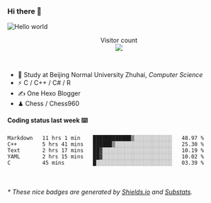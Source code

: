 ### Hi there 👋


<img src="https://raw.githubusercontent.com/sagar-viradiya/sagar-viradiya/master/resources/banner.png" alt="Hello world">
<p align="center"> 
  Visitor count<br/>
  <img src="https://profile-counter.glitch.me/youszoe/count.svg" />
</p>

<br/>


- 🍻  Study at Beijing Normal University Zhuhai, _Computer Science_
- ⚡  C / C++ / C# / R
- ✍️  One Hexo Blogger
- ♟  Chess / Chess960 


#### Coding status last week ⌨️

<!--START_SECTION:waka-->
```text
Markdown   11 hrs 1 min    ████████████▒░░░░░░░░░░░░   48.97 % 
C++        5 hrs 41 mins   ██████▒░░░░░░░░░░░░░░░░░░   25.30 % 
Text       2 hrs 17 mins   ██▓░░░░░░░░░░░░░░░░░░░░░░   10.19 % 
YAML       2 hrs 15 mins   ██▓░░░░░░░░░░░░░░░░░░░░░░   10.02 % 
C          45 mins         █░░░░░░░░░░░░░░░░░░░░░░░░   03.39 % 
```
<!--END_SECTION:waka-->

<br/>

<center><img src="http://ghchart.rshah.org/409ba5/yousazoe" alt="" /></center>


<h6>* These nice badges are generated by <a href="https://shields.io/">Shields.io</a> and <a href="https://github.com/spencerwooo/Substats">Substats</a>.</h6>
